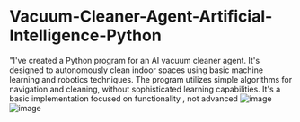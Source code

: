 # Vacuum-Cleaner-Agent-Artificial-Intelligence-Python
"I've created a Python program for an AI vacuum cleaner agent. It's designed to autonomously clean indoor spaces using basic machine learning and robotics techniques. The program utilizes simple algorithms for navigation and cleaning, without sophisticated learning capabilities. It's a basic implementation focused on functionality , not advanced
![image](https://github.com/MHarrisTariq/Vacuum-Cleaner-Agent-Artificial-Intelligence-Python/assets/132801815/653760ee-0dfa-4d9c-b4d1-b903ee0968e0)
![image](https://github.com/MHarrisTariq/Vacuum-Cleaner-Agent-Artificial-Intelligence-Python/assets/132801815/aa454f93-c82e-45f4-b643-f5b44ceba251)
